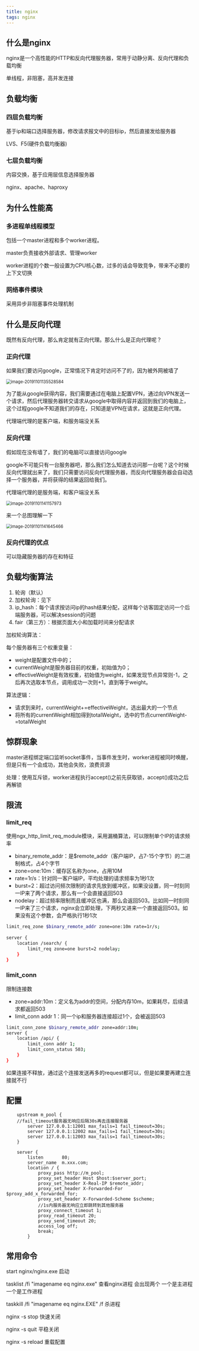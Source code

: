 ```yaml
---
title: nginx
tags: nginx
---
```


## 什么是nginx

nginx是一个高性能的HTTP和反向代理服务器，常用于动静分离、反向代理和负载均衡

单线程，非阻塞，高并发连接

## 负载均衡

### 四层负载均衡

基于ip和端口选择服务器，修改请求报文中的目标ip，然后直接发给服务器

LVS、F5(硬件负载均衡器)

### 七层负载均衡

内容交换，基于应用层信息选择服务器

nginx、apache、haproxy

## 为什么性能高

### 多进程单线程模型

包括一个master进程和多个worker进程。

master负责接收外部请求、管理worker

worker进程的个数一般设置为CPU核心数，过多的话会导致竞争，带来不必要的上下文切换

### 网络事件模块

采用异步非阻塞事件处理机制

## 什么是反向代理

既然有反向代理，那么肯定就有正向代理。那么什么是正向代理呢？

### 正向代理

如果我们要访问google，正常情况下肯定时访问不了的，因为被外网被墙了

<img src="https://gitee.com/zheyday/blog-picture-bed/raw/master/img/image-20191101135528584.png" alt="image-20191101135528584" style="zoom:80%;" />

为了能从google获得内容，我们需要通过在电脑上配置VPN，通过向VPN发送一个请求，然后代理服务器转交请求从google中取得内容并返回到我们的电脑上，这个过程google不知道我们的存在，只知道是VPN在请求，这就是正向代理。

代理端代理的是客户端，和服务端没关系

### 反向代理

假如现在没有墙了，我们的电脑可以直接访问google

google不可能只有一台服务器吧，那么我们怎么知道去访问那一台呢？这个时候反向代理就出来了，我们只需要访问反向代理服务器，而反向代理服务器会自动选择一个服务器，并将获得的结果返回给我们。

代理端代理的是服务端，和客户端没关系

<img src="https://gitee.com/zheyday/blog-picture-bed/raw/master/img/image-20191101141157973.png" alt="image-20191101141157973" style="zoom:80%;" />

来一个总图理解一下

<img src="https://gitee.com/zheyday/blog-picture-bed/raw/master/img/image-20191101141645466.png" alt="image-20191101141645466" style="zoom: 80%;" />

### 反向代理的优点

可以隐藏服务器的存在和特征

## 负载均衡算法

1. 轮询（默认）
2. 加权轮询：见下
3. ip_hash：每个请求按访问ip的hash结果分配，这样每个访客固定访问一个后端服务器，可以解决session的问题
4. fair（第三方）：根据页面大小和加载时间来分配请求

加权轮询算法：

每个服务器有三个权重变量：

- weight是配置文件中的；
- currentWeight是服务器目前的权重，初始值为0；
- effectiveWeight是有效权重，初始值为weight，如果发现节点异常则-1，之后再次选取本节点，调用成功一次则+1，直到等于weight。

算法逻辑：

- 请求到来时，currentWeight+=effectiveWeight，选出最大的一个节点
- 将所有的currentWeight相加得到totalWeight，选中的节点currentWeight-=totalWeight

## 惊群现象

master进程绑定端口监听socket事件，当事件发生时，worker进程被同时唤醒，但是只有一个会成功，其他会失败，浪费资源

处理：使用互斥锁，worker进程执行accept()之前先获取锁，accept()成功之后再解锁

## 限流

### limit_req

使用ngx_http_limit_req_module模块，采用漏桶算法，可以限制单个IP的请求频率

- binary_remote_addr：是$remote_addr（客户端IP，占7-15个字节）的二进制格式，占4个字节
- zone=one:10m：缓存区名称为one，占用10M
- rate=1r/s：针对同一客户端IP，平均处理的请求频率为1秒1次
- burst=2：超过访问频次限制的请求先放到缓冲区，如果没设置，同一时刻同一IP来了两个请求，那么有一个会直接返回503
- nodelay：超过频率限制而且缓冲区也满，那么会返回503。比如同一时刻同一IP来了三个请求，nginx会立即处理，下两秒又进来一个直接返回503。如果没有这个参数，会严格执行1秒1次

```bash
limit_req_zone $binary_remote_addr zone=one:10m rate=1r/s;
 
server {
    location /search/ {
        limit_req zone=one burst=2 nodelay;
	}
}
```

### limit_conn

限制连接数

- zone=addr:10m：定义名为addr的空间，分配内存10m，如果耗尽，后续请求都返回503
- limit_conn addr 1：同一个ip和服务器连接超过1个，会被返回503

```bash
limit_conn_zone $binary_remote_addr zone=addr:10m;
server {
    location /api/ {
        limit_conn addr 1;
        limit_conn_status 503; 
    }
}
```

如果连接不释放，通过这个连接发送再多的request都可以，但是如果要再建立连接就不行

## 配置

```nginx
	upstream m_pool {
    //fail_timeout服务器无响应后隔30s再去连接服务器
        server 127.0.0.1:12001 max_fails=1 fail_timeout=30s;
        server 127.0.0.1:12002 max_fails=1 fail_timeout=30s;
        server 127.0.0.1:12003 max_fails=1 fail_timeout=30s;
    }

    server {
        listen       80;
        server_name  m.xxx.com;
        location / {
            proxy_pass http://m_pool;
            proxy_set_header Host $host:$server_port;
            proxy_set_header X-Real-IP $remote_addr;
            proxy_set_header X-Forwarded-For $proxy_add_x_forwarded_for;
            proxy_set_header X-Forwarded-Scheme $scheme;
        	//1s内服务器无响应立即跳转到其他服务器
            proxy_connect_timeout 1;
            proxy_read_timeout 20;
            proxy_send_timeout 20;
            access_log off;
            break;
        }
```



## 常用命令

start nginx/nginx.exe	启动

tasklist /fi "imagename eq nginx.exe"	查看nginx进程 会出现两个 一个是主进程 一个是工作进程

taskkill /fi "imagename eq nginx.EXE" /f  杀进程

nginx -s stop	快速关闭

nginx -s quit	平稳关闭

nginx -s reload	重载配置

